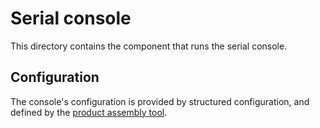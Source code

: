 # Serial console

This directory contains the component that runs the serial console.

## Configuration

The console's configuration is provided by structured configuration, and defined
by the [product assembly tool](/src/lib/assembly/config/src/product_config.rs).
